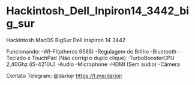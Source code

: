 # Hackintosh_Dell_Inpiron14_3442_big_sur
Hackintosh MacOS BigSur Dell Inspiron 14 3442


Funcionando:
   -WI-FI(atheros 9565)
   -Regulagem de Brilho
   -Bluetooth
   -Teclado e TouchPad (Não corrigi o duplo clique)
   -TurboBoosterCPU 2,40Ghz (i5-4210U)
   -Audio
   -Microphone
   -HDMI (Sem audio)
   -Câmera

Contato Telegram: @dariojr https://t.me/dariojr 
